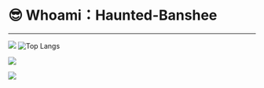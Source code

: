 #  😎 Whoami：Haunted-Banshee
----

![](https://github-readme-stats.vercel.app/api?username=Haunted-Banshee&show_icons=true&theme=dark&count_private=true) ![Top Langs](https://github-readme-stats.vercel.app/api/top-langs/?username=Haunted-Banshee&layout=compact&theme=tokyonight)

<img src="https://c-ssl.duitang.com/uploads/blog/202207/18/20220718214656_879f5.gif"/>

![](https://activity-graph.herokuapp.com/graph?username=Haunted-Banshee&theme=github)
